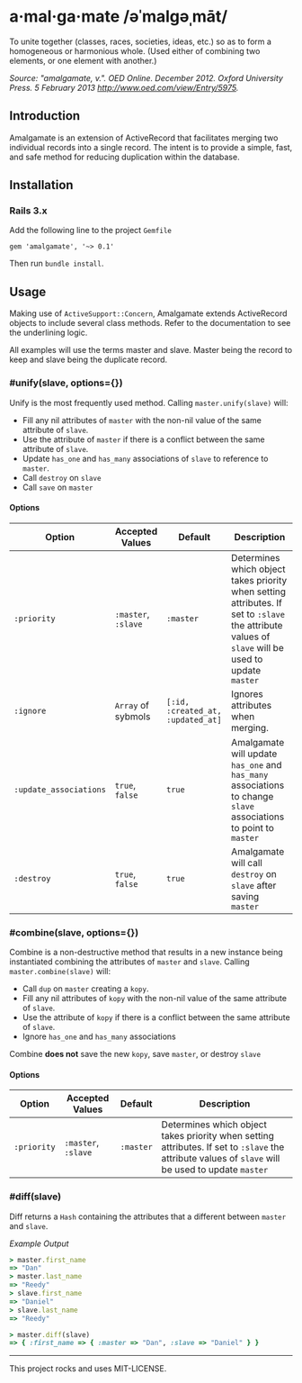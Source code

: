 # a·mal·ga·mate /əˈmalgəˌmāt/

To unite together (classes, races, societies, ideas, etc.) so as to form a homogeneous or harmonious whole. (Used either of combining two elements, or one element with another.)

*Source: "amalgamate, v.". OED Online. December 2012. Oxford University Press. 5 February 2013 <http://www.oed.com/view/Entry/5975>.*

## Introduction

Amalgamate is an extension of ActiveRecord that facilitates merging two individual records into a single record. The intent is to provide a simple, fast, and safe method for reducing duplication within the database.

## Installation

### Rails 3.x

Add the following line to the project `Gemfile`

    gem 'amalgamate', '~> 0.1'

Then run `bundle install`.

## Usage

Making use of `ActiveSupport::Concern`, Amalgamate extends ActiveRecord objects to include several class methods. Refer to the documentation to see the underlining logic.

All examples will use the terms master and slave. Master being the record to keep and slave being the duplicate record.

### #unify(slave, options={})

Unify is the most frequently used method. Calling `master.unify(slave)` will:

- Fill any nil attributes of `master` with the non-nil value of the same attribute of `slave`.
- Use the attribute of `master` if there is a conflict between the same attribute of `slave`.
- Update `has_one` and `has_many` associations of `slave` to reference to `master`.
- Call `destroy` on `slave`
- Call `save` on `master` 

#### Options

| Option       | Accepted Values     | Default | Description       |
|--------------|---------------------|---------|-------------------|
| `:priority`   | `:master`, `:slave` | `:master` |Determines which object takes priority when setting attributes. If set to `:slave` the attribute values of `slave` will be used to update `master`|
| `:ignore` | `Array` of sybmols | `[:id, :created_at, :updated_at]` | Ignores attributes when merging.
| `:update_associations` | `true`, `false` | `true` | Amalgamate will update `has_one` and `has_many` associations to change `slave` associations to point to `master`|
| `:destroy` |`true`, `false` | `true` | Amalgamate will call `destroy` on `slave` after saving `master`|


### #combine(slave, options={})

Combine is a non-destructive method that results in a new instance being instantiated combining the attributes of `master` and `slave`. Calling `master.combine(slave)` will:

- Call `dup` on `master` creating a `kopy`.
- Fill any nil attributes of `kopy` with the non-nil value of the same attribute of `slave`.
- Use the attribute of `kopy` if there is a conflict between the same attribute of `slave`.
- Ignore `has_one` and `has_many` associations

Combine **does not** save the new `kopy`, save `master`, or destroy `slave`

#### Options

| Option       | Accepted Values     | Default | Description       |
|--------------|---------------------|---------|-------------------|
| `:priority`   | `:master`, `:slave` | `:master` |Determines which object takes priority when setting attributes. If set to `:slave` the attribute values of `slave` will be used to update `master`|

### #diff(slave)

Diff returns a `Hash` containing the attributes that a different between `master` and `slave`.

_Example Output_

```ruby
> master.first_name
=> "Dan"
> master.last_name
=> "Reedy"
> slave.first_name
=> "Daniel"
> slave.last_name
=> "Reedy"

> master.diff(slave)
=> { :first_name => { :master => "Dan", :slave => "Daniel" } }
```

---

This project rocks and uses MIT-LICENSE.